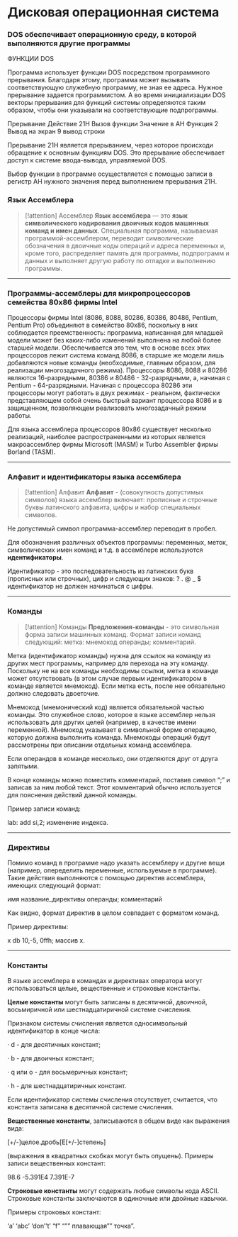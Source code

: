# Дисковая операционная система
### DOS обеспечивает операционную среду, в которой выполняются другие программы
ФУНКЦИИ DOS

Программа использует функции DOS посредством программного прерывания. Благодаря этому, программа может вызывать соответствующую служебную программу, не зная ее адреса. Нужное прерывание задается программистом. А во время инициализации DOS векторы прерывания для функций системы определяются таким образом, чтобы они указывали на соответствующие подпрограммы.

Прерывание Действие
21H Вызов функции
Значение
в AH Функция
2 Вывод на экран
9 вывод строки

Прерывание 21H является прерыванием, через которое происходи обращение к основным функциям DOS. Это прерывание обеспечивает доступ к системе ввода-вывода, управляемой DOS.

Выбор функции в программе осуществляется с помощью записи в регистр AH нужного значения перед выполнением прерывания 21H.

### Язык Ассемблера

> [!attention] Ассемблер
> **Язык ассемблера** — это **язык символического кодирования двоичных кодов машинных команд и имен данных**. Специальная программа, называемая программой-ассемблером, переводит символические обозначения в двоичные коды операций и адреса переменных и, кроме того, распределяет память для программы, подпрограмм и данных и выполняет другую работу по отладке и выполнению программы.


***
### Программы-ассемблеры для микропроцессоров семейства 80х86 фирмы Intel

Процессоры фирмы Intel (8086, 8088, 80286, 80386, 80486, Pentium, Pentium Pro) объединяют в семейство 80х86, поскольку в них соблюдается преемственность: программа, написанная для младшей модели может без каких-либо изменений выполнена на любой более старшей модели. Обеспечивается это тем, что в основе всех этих процессоров лежит система команд 8086, в старшие же модели лишь добавляются новые команды (необходимые, главным образом, для реализации многозадачного режима). Процессоры 8086, 8088 и 80286 являются 16-разрядными, 80386 и 80486 - 32-разрядными, а, начиная с Pentium - 64-разрядными. Начиная с процессора 80286 эти процессоры могут работать в двух режимах - реальном, фактически представляющем собой очень быстрый вариант процессора 8086 и в защищенном, позволяющем реализовать многозадачный режим работы.

Для языка ассемблера процессоров 80х86 существует несколько реализаций, наиболее распространенными из которых является макроассемблер фирмы Microsoft (MASM) и Turbo Assembler фирмы Borland (TASM).
***
### Алфавит и идентификаторы языка ассемблера
> [!attention] Алфавит
> **Алфавит** - (совокупность допустимых символов) языка ассемблер включает: прописные и строчные буквы латинского алфавита, цифры и набор специальных символов.

Не допустимый символ программа-ассемблер переводит в пробел.

Для обозначения различных объектов программы: переменных, меток, символических имен команд и т.д. в ассемблере используются **идентификаторы**.

Идентификатор - это последовательность из латинских букв (прописных или строчных), цифр и следующих знаков:
? . @ _ $
идентификатор не должен начинаться с цифры.
***
### Команды
> [!attention] Команды
> **Предложения-команды** - это символьная форма записи машинных команд. Формат записи команд следующий: метка: мнемокод операнды; комментарий.

Метка (идентификатор команды) нужна для ссылок на команду из других мест программы, например для перехода на эту команду. Поскольку не на все команды необходимы ссылки, метка в команде может отсутствовать (в этом случае первым идентификатором в команде является мнемокод). Если метка есть, после нее обязательно должно следовать двоеточие.

Мнемокод (мнемонический код) является обязательной частью команды. Это служебное слово, которое в языке ассемблер нельзя использовать для других целей (например, в качестве имени переменной). Мнемокод указывает в символьной форме операцию, которую должна выполнить команда. Мнемокоды операций будут рассмотрены при описании отдельных команд ассемблера.

Если операндов в команде несколько, они отделяются друг от друга запятыми.

В конце команды можно поместить комментарий, поставив символ “;” и записав за ним любой текст. Этот комментарий обычно используется для пояснения действий данной команды.

Пример записи команд:

lab: add si,2; изменение индекса.
***
### Директивы

Помимо команд в программе надо указать ассемблеру и другие вещи (например, опеределить переменные, используемые в программе). Такие действия выполняются с помощью директив ассемблера, имеющих следующий формат:

имя название_директивы операнды; комментарий

Как видно, формат директив в целом совпадает с форматом команд.

Пример директивы:

x db 10,-5, 0ffh; массив x.
***
### Константы

В языке ассемблера в командах и директивах оператора могут использоваться целые, вещественные и строковые константы.

**Целые константы** могут быть записаны в десятичной, двоичной, восьмиричной или шестнадцатиричной системе счисления.

Признаком системы счисления является односимвольный идентификатор в конце числа:

· d - для десятичных констант;

· b - для двоичных констант;

· q или o - для восьмеричных констант;

· h - для шестнадцатиричных констант.

Если идентификатор системы счисления отсутствует, считается, что константа записана в десятичной системе счисления.

**Вещественные константы**, записываются в общем виде как выpажения вида:

[+/-]целое.дpобь[E[+/-]степень]

(выражения в квадратных скобках могут быть опущены). Примеры записи вещественных констант:

98.6 -5.391E4 7.391E-7

**Строковые константы** могут содержать любые символы кода ASCII. Строковые константы заключаются в одиночные или двойные кавычки.

Примеры строковых констант:

‘a’ ‘abc’ ‘don’’t’ “f” “”” плавающая”” точка”.